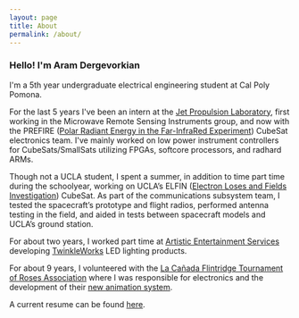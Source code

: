 ```yaml
---
layout: page
title: About
permalink: /about/
---
```


### Hello! I'm Aram Dergevorkian

I'm a 5th year undergraduate electrical engineering student at Cal Poly Pomona.

For the last 5 years I've been an intern at the <a href="https://www.jpl.nasa.gov/" target="_blank">Jet Propulsion Laboratory</a>, first working in the Microwave Remote Sensing Instruments group, and now with the PREFIRE (<a href="https://science.jpl.nasa.gov/projects/PREFIRE/" target="_blank">Polar Radiant Energy in the Far-InfraRed Experiment</a>) CubeSat electronics team. I've mainly worked on low power instrument controllers for CubeSats/SmallSats utilizing FPGAs, softcore processors, and radhard ARMs. 

Though not a UCLA student, I spent a summer, in addition to time part time during the schoolyear, working on UCLA’s ELFIN (<a href="https://elfin.igpp.ucla.edu/" target="_blank">Electron Loses and Fields Investigation</a>) CubeSat. As part of the communications subsystem team, I tested the spacecraft’s prototype and flight radios, performed antenna testing in the field, and aided in tests between spacecraft models and UCLA’s ground station.

For about two years, I worked part time at <a href="http://www.aescreative.com/" target="_blank">Artistic Entertainment Services</a> developing <a href="http://aramd.net/TwinkleWorks/">TwinkleWorks</a> LED lighting products.

For about 9 years, I volunteered with the <a href="https://lcftra.org/home.php" target="_blank">La Cañada Flintridge Tournament of Roses Association</a> where I was responsible for electronics and the development of their <a href="https://aramder.github.io/animation-2019">new animation system</a>.

A current resume can be found <a href="https://aramd.net/documents/Aram Dergevorkian Resume Oct 2020.pdf" target="_blank">here</a>.
